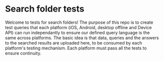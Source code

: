 # Search folder tests

Welcome to tests for search folders! The purpose of this repo is to create test queries that each platform (iOS, Android, desktop offline and Device API) can run independantly to ensure our defined query language is the same across platforms. The basic idea is that data, queries and the answers to the searched results are uploaded here, to be consumed by each platform's testing mechanism. Each platform must pass all the tests to ensure continuity.